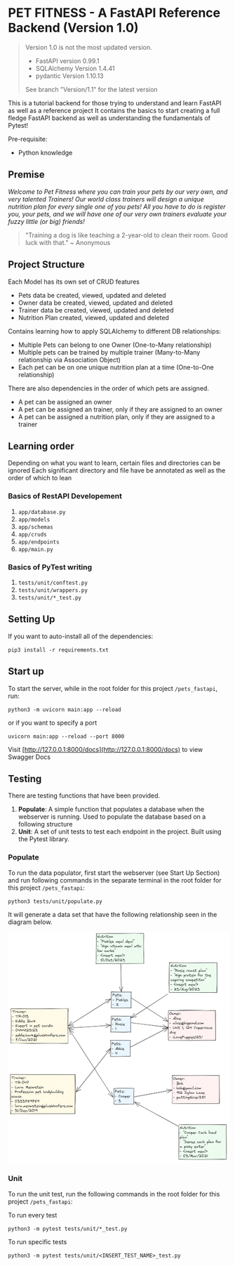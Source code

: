 # PET FITNESS - A FastAPI Reference Backend (Version 1.0)

> Version 1.0 is not the most updated version.
> - FastAPI version 0.99.1
> - SQLAlchemy Version 1.4.41
> - pydantic Version 1.10.13
>
> See branch "Version/1.1" for the latest version

This is a tutorial backend for those trying to understand and learn FastAPI as well as a reference project
It contains the basics to start creating a full fledge FastAPI backend as well as understanding the fundamentals of Pytest!

Pre-requisite:
- Python knowledge

## Premise

*Welcome to Pet Fitness where you can train your pets by our very own, and very talented Trainers!*
*Our world class trainers will design a unique nutrition plan for every single one of you pets!*
*All you have to do is register you, your pets, and we will have one of our very own trainers evaluate your fuzzy little (or big) friends!*

> "Training a dog is like teaching a 2-year-old to clean their room. Good luck with that." ~ Anonymous

## Project Structure

Each Model has its own set of CRUD features
- Pets data be created, viewed, updated and deleted
- Owner data be created, viewed, updated and deleted
- Trainer data be created, viewed, updated and deleted
- Nutrition Plan created, viewed, updated and deleted

Contains learning how to apply SQLAlchemy to different DB relationships:
- Multiple Pets can belong to one Owner (One-to-Many relationship)
- Multiple pets can be trained by multiple trainer (Many-to-Many relationship via Association Object)
- Each pet can be on one unique nutrition plan at a time (One-to-One relationship)

There are also dependencies in the order of which pets are assigned.
- A pet can be assigned an owner
- A pet can be assigned an trainer, only if they are assigned to an owner
- A pet can be assigned a nutrition plan, only if they are assigned to a trainer

## Learning order

Depending on what you want to learn, certain files and directories can be ignored
Each significant directory and file have be annotated as well as the order of which to lean

### Basics of RestAPI Developement
1. `app/database.py`
2. `app/models`
3. `app/schemas`
4. `app/cruds`
5. `app/endpoints`
6. `app/main.py`

### Basics of PyTest writing
1. `tests/unit/conftest.py`
2. `tests/unit/wrappers.py`
3. `tests/unit/*_test.py`

## Setting Up

If you want to auto-install all of the dependencies:
```
pip3 install -r requirements.txt
```

## Start up

To start the server, while in the root folder for this project `/pets_fastapi`, run:
```
python3 -m uvicorn main:app --reload
```
or if you want to specify a port
```
uvicorn main:app --reload --port 8000
```

Visit [http://127.0.0.1:8000/docs](http://127.0.0.1:8000/docs) to view Swagger Docs

## Testing

There are testing functions that have been provided.
1. **Populate**: A simple function that populates a database when the webserver is running. Used to populate the database based on a following structure
2. **Unit**: A set of unit tests to test each endpoint in the project. Built using the Pytest library.

### Populate
To run the data populator, first start the webserver (see Start Up Section) and run following commands in the separate terminal in the root folder for this project `/pets_fastapi`:

```
python3 tests/unit/populate.py
```

It will generate a data set that have the following relationship seen in the diagram below.

![Test data structure layout](image.png)

### Unit
To run the unit test, run the following commands in the root folder for this project `/pets_fastapi`:

To run every test
```
python3 -m pytest tests/unit/*_test.py
```

To run specific tests
```
python3 -m pytest tests/unit/<INSERT_TEST_NAME>_test.py
```

